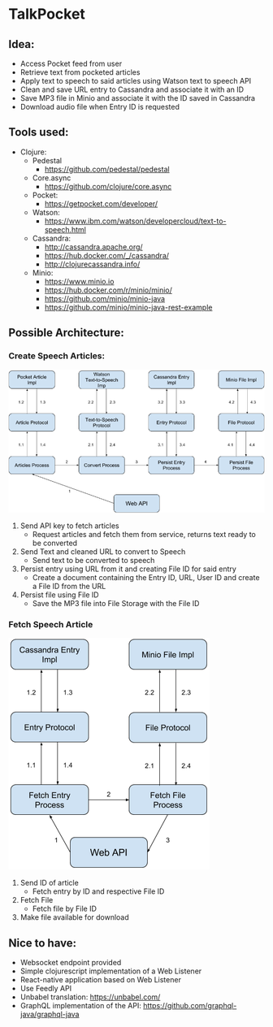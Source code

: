 # TalkPocket

## Idea:

* Access Pocket feed from user
* Retrieve text from pocketed articles
* Apply text to speech to said articles using Watson text to speech API
* Clean and save URL entry to Cassandra and associate it with an ID
* Save MP3 file in Minio and associate it with the ID saved in Cassandra 
* Download audio file when Entry ID is requested

## Tools used:

* Clojure:
  * Pedestal
    * https://github.com/pedestal/pedestal
  * Core.async
    * https://github.com/clojure/core.async
  * Pocket:
    * https://getpocket.com/developer/
  * Watson:
    * https://www.ibm.com/watson/developercloud/text-to-speech.html
  * Cassandra:
    * http://cassandra.apache.org/
    * https://hub.docker.com/_/cassandra/
    * http://clojurecassandra.info/
  * Minio:
    * https://www.minio.io
    * https://hub.docker.com/r/minio/minio/
    * https://github.com/minio/minio-java
    * https://github.com/minio/minio-java-rest-example

## Possible Architecture:

### Create Speech Articles:
![Create speech article](img/create.png)

1. Send API key to fetch articles
   * Request articles and fetch them from service, returns text ready to be converted
2. Send Text and cleaned URL to convert to Speech
   * Send text to be converted to speech
3. Persist entry using URL from it and creating File ID for said entry
   * Create a document containing the Entry ID, URL, User ID and create a File ID from the URL
4. Persist file using File ID
   * Save the MP3 file into File Storage with the File ID

### Fetch Speech Article
![Fetch speech article](img/fetch.png)

1. Send ID of article
   * Fetch entry by ID and respective File ID
2. Fetch File
   * Fetch file by File ID
3. Make file available for download

## Nice to have:
* Websocket endpoint provided
* Simple clojurescript implementation of a Web Listener
* React-native application based on Web Listener
* Use Feedly API
* Unbabel translation: https://unbabel.com/
* GraphQL implementation of the API: https://github.com/graphql-java/graphql-java
